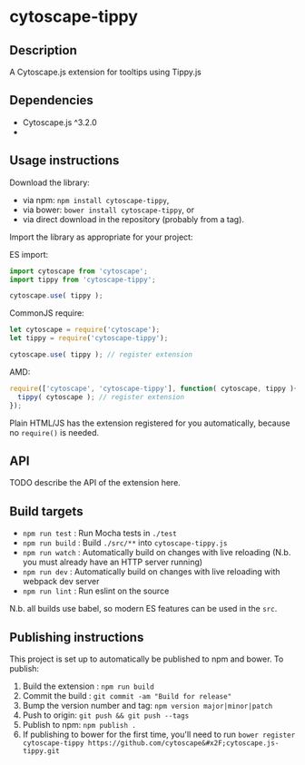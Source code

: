 cytoscape-tippy
================================================================================


## Description

A Cytoscape.js extension for tooltips using Tippy.js


## Dependencies

 * Cytoscape.js ^3.2.0
 * <List your dependencies here please>


## Usage instructions

Download the library:
 * via npm: `npm install cytoscape-tippy`,
 * via bower: `bower install cytoscape-tippy`, or
 * via direct download in the repository (probably from a tag).

Import the library as appropriate for your project:

ES import:

```js
import cytoscape from 'cytoscape';
import tippy from 'cytoscape-tippy';

cytoscape.use( tippy );
```

CommonJS require:

```js
let cytoscape = require('cytoscape');
let tippy = require('cytoscape-tippy');

cytoscape.use( tippy ); // register extension
```

AMD:

```js
require(['cytoscape', 'cytoscape-tippy'], function( cytoscape, tippy ){
  tippy( cytoscape ); // register extension
});
```

Plain HTML/JS has the extension registered for you automatically, because no `require()` is needed.


## API

TODO describe the API of the extension here.


## Build targets

* `npm run test` : Run Mocha tests in `./test`
* `npm run build` : Build `./src/**` into `cytoscape-tippy.js`
* `npm run watch` : Automatically build on changes with live reloading (N.b. you must already have an HTTP server running)
* `npm run dev` : Automatically build on changes with live reloading with webpack dev server
* `npm run lint` : Run eslint on the source

N.b. all builds use babel, so modern ES features can be used in the `src`.


## Publishing instructions

This project is set up to automatically be published to npm and bower.  To publish:

1. Build the extension : `npm run build`
1. Commit the build : `git commit -am "Build for release"`
1. Bump the version number and tag: `npm version major|minor|patch`
1. Push to origin: `git push && git push --tags`
1. Publish to npm: `npm publish .`
1. If publishing to bower for the first time, you'll need to run `bower register cytoscape-tippy https://github.com/cytoscape&#x2F;cytoscape.js-tippy.git`
